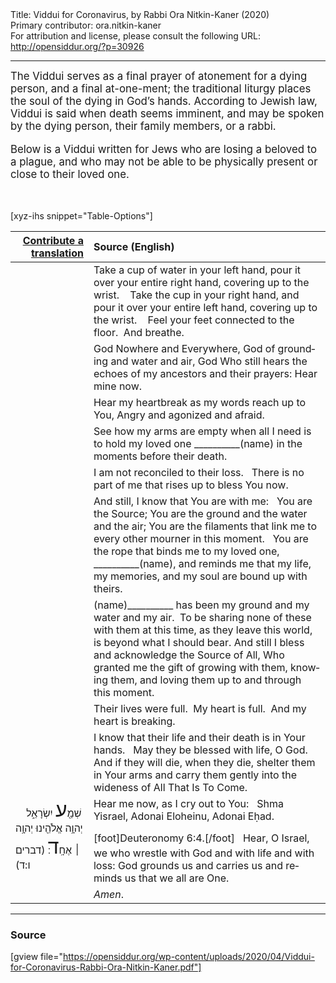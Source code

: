 <html>
<head></head>
<body>
Title: Viddui for Coronavirus, by Rabbi Ora Nitkin-Kaner (2020)<br />
Primary contributor: ora.nitkin-kaner<br />
For attribution and license, please consult the following URL: <a href="http://opensiddur.org/?p=30926">http://opensiddur.org/?p=30926</a>
<p />
<hr />

<div class="english" lang="en" style="font-size: 1.2em;">
The Viddui serves as a final prayer of atonement for a dying person, and a final at-one-ment; the traditional liturgy places the soul of the dying in God’s hands. According to Jewish law, Viddui is said when death seems imminent, and may be spoken by the dying person, their family members, or a rabbi. 

Below is a Viddui written for Jews who are losing a beloved to a plague, and who may not be able to be physically present or close to their loved one.
</div>

 

[xyz-ihs snippet="Table-Options"]<table style="margin-left: auto; margin-right: auto;" class="draggable">
<thead><tr><th id="x" style="text-align: right;"><a href="/translate/" target="_blank" rel="noopener">Contribute a translation</a></th><th style="text-align: left;">Source (English)</th></tr></thead>
<tbody>
<tr><td style="vertical-align:top;">
<div class="liturgy" lang="he">

</span></div></td>
 
<td style="vertical-align:top;">
<div class="english" lang="en">
<span class="instruction">Take a cup of water in your left hand, 
pour it over your entire right hand, covering up to the wrist.  
&nbsp;
Take the cup in your right hand, 
and pour it over your entire left hand, covering up to the wrist.  
&nbsp;
Feel your feet connected to the floor.  
And breathe.</span>  
</div></td></tr>


<tr><td style="vertical-align:top;">
<div class="liturgy" lang="he">

</span></div></td>
 
<td style="vertical-align:top;">
<div class="english" lang="en">
God Nowhere and Everywhere,
God of grounding and water and air,
God Who still hears the echoes of my ancestors and their prayers:
Hear mine now.
</div></td></tr>


<tr><td style="vertical-align:top;">
<div class="liturgy" lang="he">

</span></div></td>
 
<td style="vertical-align:top;">
<div class="english" lang="en">
Hear my heartbreak as my words reach up to You,
Angry and agonized and afraid. 
</div></td></tr>


<tr><td style="vertical-align:top;">
<div class="liturgy" lang="he">

</span></div></td>
 
<td style="vertical-align:top;">
<div class="english" lang="en">
See how my arms are empty 
when all I need is to hold my loved one <span class="instruction">__________(name)</span> 
in the moments before their death.
</div></td></tr>


<tr><td style="vertical-align:top;">
<div class="liturgy" lang="he">

</span></div></td>
 
<td style="vertical-align:top;">
<div class="english" lang="en">
I am not reconciled to their loss.  
There is no part of me that rises up to bless You now.
</div></td></tr>


<tr><td style="vertical-align:top;">
<div class="liturgy" lang="he">

</span></div></td>
 
<td style="vertical-align:top;">
<div class="english" lang="en">
And still, I know that You are with me:  
You are the Source; 
You are the ground and the water and the air; 
You are the filaments that link me to every other mourner in this moment.  
You are the rope that binds me to my loved one, <span class="instruction">__________(name)</span>, 
and reminds me that my life, my memories, and my soul are bound up with theirs.
</div></td></tr>


<tr><td style="vertical-align:top;">
<div class="liturgy" lang="he">

</span></div></td>
 
<td style="vertical-align:top;">
<div class="english" lang="en">
<span class="instruction">(name)__________</span> has been my ground and my water and my air.  
To be sharing none of these with them at this time, as they leave this world, 
is beyond what I should bear. 
And still I bless and acknowledge the Source of All, 
Who granted me the gift of growing with them, knowing them, 
and loving them up to and through this moment.
</div></td></tr>


<tr><td style="vertical-align:top;">
<div class="liturgy" lang="he">

</span></div></td>
 
<td style="vertical-align:top;">
<div class="english" lang="en">
Their lives were full.  My heart is full.  And my heart is breaking.
</div></td></tr>


<tr><td style="vertical-align:top;">
<div class="liturgy" lang="he">

</span></div></td>
 
<td style="vertical-align:top;">
<div class="english" lang="en">
I know that their life and their death is in Your hands.  
May they be blessed with life, O God.  
And if they will die, when they die, 
shelter them in Your arms and carry them gently into the wideness of All That Is To Come.
</div></td></tr>


<tr><td style="vertical-align:top;">
<div class="liturgy" lang="he">
&nbsp;
&nbsp;
שְׁמַ֖<span style="font-size: xx-large;">ע</span> יִשְׂרָאֵ֑ל יְהוָ֥ה אֱלֹהֵ֖ינוּ יְהוָ֥ה ׀ אֶחָֽ<span style="font-size: xx-large;">ד</span>׃ <span class="citation">(דברים ו:ד)</span> 
</span></div></td>
 
<td style="vertical-align:top;">
<div class="english" lang="en">
Hear me now, as I cry out to You:
&nbsp;
Shma Yisrael, Adonai Eloheinu, Adonai Eḥad.[foot]Deuteronomy 6:4.[/foot]<span style="font-size: xx-large;">&nbsp;</span>
Hear, O Israel, we who wrestle with God and with life and with loss:
God grounds us and carries us and reminds us that we all are One.
</div></td></tr>


<tr><td style="vertical-align:top;">
<div class="liturgy" lang="he">

</span></div></td>
 
<td style="vertical-align:top;">
<div class="english" lang="en">
<em>Amen</em>.
</div></td></tr>
</tbody></table>

<hr />

<h3>Source</h3>

[gview file="https://opensiddur.org/wp-content/uploads/2020/04/Viddui-for-Coronavirus-Rabbi-Ora-Nitkin-Kaner.pdf"]
</body>
</html>